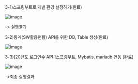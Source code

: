 3-1)스프링부트로 개발 환경 설정하기(완료)

![image](https://github.com/oheunsoll/comento/assets/130340459/b760bea2-1bb1-44d3-ba71-195a6437f512)

-> 실행결과

3-2)통계(SW활용현황) API를 위한 DB, Table 생성(완료)

![image](https://github.com/oheunsoll/comento/assets/130340459/7f0f5c1a-b3e2-41cd-bff9-451c6792c8fb)

3-3)[20년도 로그인수 API ]스프링부트, Mybatis, mariadb 연동 (완료)

![image](https://github.com/oheunsoll/comento/assets/130340459/6a4bd1de-4b0d-44d6-a558-f58ba058fa64)

->최종 실행결과
